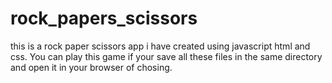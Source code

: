 # rock_papers_scissors
this is a rock paper scissors app i have created using javascript html and css.
You can play this game if your save all these files in the same directory
and open it in your browser of chosing.

